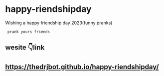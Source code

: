 # happy-riendshipday
Wishing a happy friendship day 2023(funny pranks)


``` prank yours friends```

## wesite 👇link
## https://thedrjbot.github.io/happy-riendshipday/ 

